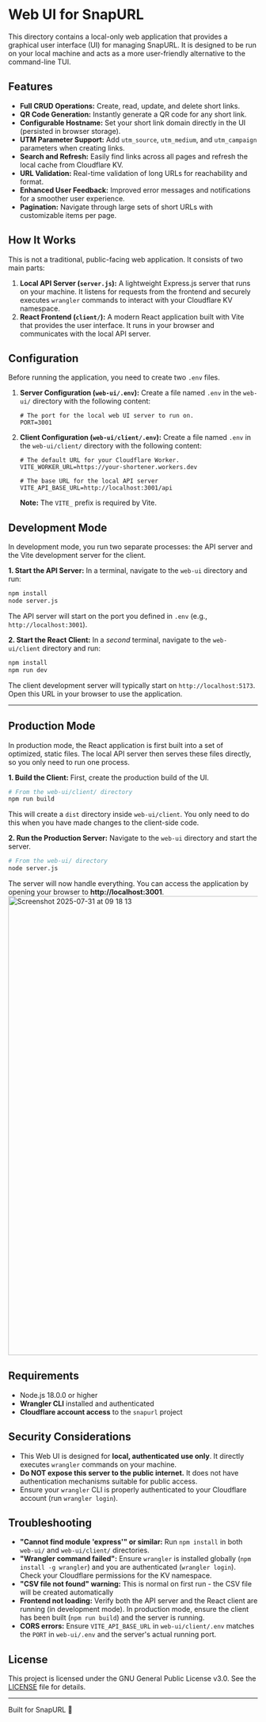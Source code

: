 # Web UI for SnapURL

This directory contains a local-only web application that provides a graphical user interface (UI) for managing SnapURL. It is designed to be run on your local machine and acts as a more user-friendly alternative to the command-line TUI.

## Features

-   **Full CRUD Operations:** Create, read, update, and delete short links.
-   **QR Code Generation:** Instantly generate a QR code for any short link.
-   **Configurable Hostname:** Set your short link domain directly in the UI (persisted in browser storage).
-   **UTM Parameter Support:** Add `utm_source`, `utm_medium`, and `utm_campaign` parameters when creating links.
-   **Search and Refresh:** Easily find links across all pages and refresh the local cache from Cloudflare KV.
-   **URL Validation:** Real-time validation of long URLs for reachability and format.
-   **Enhanced User Feedback:** Improved error messages and notifications for a smoother user experience.
-   **Pagination:** Navigate through large sets of short URLs with customizable items per page.

## How It Works

This is not a traditional, public-facing web application. It consists of two main parts:

1.  **Local API Server (`server.js`):** A lightweight Express.js server that runs on your machine. It listens for requests from the frontend and securely executes `wrangler` commands to interact with your Cloudflare KV namespace.
2.  **React Frontend (`client/`):** A modern React application built with Vite that provides the user interface. It runs in your browser and communicates with the local API server.

## Configuration

Before running the application, you need to create two `.env` files.

1.  **Server Configuration (`web-ui/.env`):**
    Create a file named `.env` in the `web-ui/` directory with the following content:
    ```
    # The port for the local web UI server to run on.
    PORT=3001
    ```

2.  **Client Configuration (`web-ui/client/.env`):**
    Create a file named `.env` in the `web-ui/client/` directory with the following content:
    ```
    # The default URL for your Cloudflare Worker.
    VITE_WORKER_URL=https://your-shortener.workers.dev

    # The base URL for the local API server
    VITE_API_BASE_URL=http://localhost:3001/api
    ```
    **Note:** The `VITE_` prefix is required by Vite.

## Development Mode

In development mode, you run two separate processes: the API server and the Vite development server for the client.

**1. Start the API Server:**
In a terminal, navigate to the `web-ui` directory and run:
```bash
npm install
node server.js
```
The API server will start on the port you defined in `.env` (e.g., `http://localhost:3001`).

**2. Start the React Client:**
In a *second* terminal, navigate to the `web-ui/client` directory and run:
```bash
npm install
npm run dev
```
The client development server will typically start on `http://localhost:5173`. Open this URL in your browser to use the application.

---

## Production Mode

In production mode, the React application is first built into a set of optimized, static files. The local API server then serves these files directly, so you only need to run one process.

**1. Build the Client:**
First, create the production build of the UI.
```bash
# From the web-ui/client/ directory
npm run build
```
This will create a `dist` directory inside `web-ui/client`. You only need to do this when you have made changes to the client-side code.

**2. Run the Production Server:**
Navigate to the `web-ui` directory and start the server.
```bash
# From the web-ui/ directory
node server.js
```
The server will now handle everything. You can access the application by opening your browser to **http://localhost:3001**.
<img width="1049" height="927" alt="Screenshot 2025-07-31 at 09 18 13" src="https://github.com/user-attachments/assets/fc8cfb81-3158-47e6-9f3b-c95bbad2037f" />


## Requirements

-   Node.js 18.0.0 or higher
-   **Wrangler CLI** installed and authenticated
-   **Cloudflare account access** to the `snapurl` project

## Security Considerations

-   This Web UI is designed for **local, authenticated use only**. It directly executes `wrangler` commands on your machine.
-   **Do NOT expose this server to the public internet.** It does not have authentication mechanisms suitable for public access.
-   Ensure your `wrangler` CLI is properly authenticated to your Cloudflare account (run `wrangler login`).

## Troubleshooting

-   **"Cannot find module 'express'" or similar:** Run `npm install` in both `web-ui/` and `web-ui/client/` directories.
-   **"Wrangler command failed":** Ensure `wrangler` is installed globally (`npm install -g wrangler`) and you are authenticated (`wrangler login`). Check your Cloudflare permissions for the KV namespace.
-   **"CSV file not found" warning:** This is normal on first run - the CSV file will be created automatically
-   **Frontend not loading:** Verify both the API server and the React client are running (in development mode). In production mode, ensure the client has been built (`npm run build`) and the server is running.
-   **CORS errors:** Ensure `VITE_API_BASE_URL` in `web-ui/client/.env` matches the `PORT` in `web-ui/.env` and the server's actual running port.

## License

This project is licensed under the GNU General Public License v3.0. See the [LICENSE](https://www.google.com/search?q=LICENSE) file for details.

---

Built for SnapURL 🔗
